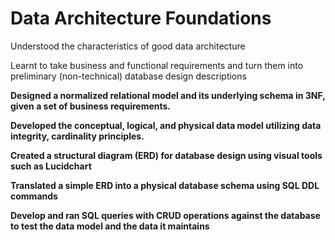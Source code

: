 
# Data Architecture Foundations

Understood the characteristics of good data architecture

Learnt to take business and functional requirements and turn them into preliminary (non-technical) database design descriptions

**Designed a normalized relational model and its underlying schema in 3NF, given a set of business requirements.**

**Developed the conceptual, logical, and physical data model utilizing data integrity, cardinality principles.**

**Created a structural diagram (ERD) for database design using visual tools such as Lucidchart**

**Translated a simple ERD into a physical database schema using SQL DDL commands**

**Develop and ran SQL queries with CRUD operations against the database to test the data model and the data it maintains**
